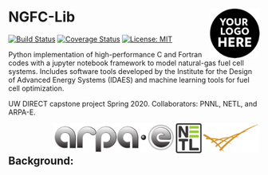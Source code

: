 # NGFC-Lib <img src="./assets/images/team-logo.png" alt="team-logo" width="100" img align="right">

[![Build Status](https://travis-ci.org/NGFC-Lib/NGFC-Lib.svg?branch=master)](https://travis-ci.org/NGFC-Lib/NGFC-Lib)
[![Coverage Status](https://coveralls.io/repos/github/NGFC-Lib/NGFC-Lib/badge.svg?branch=master)](https://coveralls.io/github/UW-EnergyForecaster/EnergyForecasters?branch=master)
[![License: MIT](https://img.shields.io/badge/License-MIT-yellow.svg)](https://opensource.org/licenses/MIT)

Python implementation of high-performance C and Fortran codes with a jupyter notebook framework to model natural-gas fuel cell systems. Includes software tools developed by the Institute for the Design of Advanced Energy Systems (IDAES) and machine learning tools for fuel cell optimization.

UW DIRECT capstone project Spring 2020. Collaborators: PNNL, NETL, and ARPA-E.

<img src="./assets/images/PNNL-logo.png" alt="PNNL-logo" height="60" img align="right" > <img src="./assets/images/NETL-logo.jpg" alt="NETL-logo" height="60" img align="right"> <img src="./assets/images/ARPA-E-logo.jpg" alt="ARPA-E-logo" height="60" img align="right"> 
<br/><br/>

## Background:

